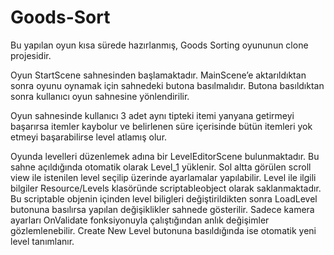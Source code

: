 # Goods-Sort

Bu yapılan oyun kısa sürede hazırlanmış, Goods Sorting oyununun clone projesidir.

Oyun StartScene sahnesinden başlamaktadır. MainScene’e aktarıldıktan sonra oyunu oynamak için sahnedeki butona basılmalıdır. Butona basıldıktan sonra kullanıcı oyun sahnesine yönlendirilir.

Oyun sahnesinde kullanıcı 3 adet aynı tipteki itemi yanyana getirmeyi başarırsa itemler kaybolur ve belirlenen süre içerisinde bütün itemleri yok etmeyi başarabilirse level atlamış olur.

Oyunda levelleri düzenlemek adına bir LevelEditorScene bulunmaktadır. Bu sahne açıldığında otomatik olarak Level_1 yüklenir. Sol altta görülen scroll view ile istenilen level seçilip üzerinde ayarlamalar yapılabilir. Level ile ilgili bilgiler Resource/Levels klasöründe scriptableobject olarak saklanmaktadır. Bu scriptable objenin içinden level biligleri değiştirildikten sonra LoadLevel butonuna basılırsa yapılan değişiklikler sahnede gösterilir. Sadece kamera ayarları OnValidate fonksiyonuyla çalıştığından anlık değişimler gözlemlenebilir. Create New Level butonuna basıldığında ise otomatik yeni level tanımlanır.
